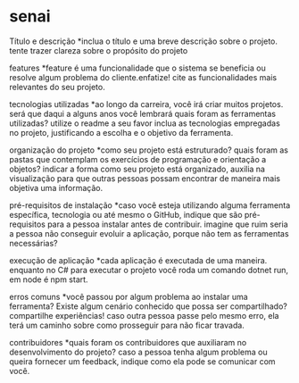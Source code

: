 # senai

Título e descrição
*inclua o título e uma breve descrição sobre o projeto. tente trazer clareza sobre o propósito do projeto

features
*feature é uma funcionalidade que o sistema se beneficia ou resolve algum problema do cliente.enfatize!
cite as funcionalidades mais relevantes do seu projeto.

tecnologias utilizadas
*ao longo da carreira, você irá criar muitos projetos. será que daqui a alguns anos você lembrará quais foram as ferramentas
utilizadas? utilize o readme a seu favor  inclua as tecnologias empregadas no projeto, justificando a escolha e o objetivo da 
ferramenta.

organização do projeto
*como seu projeto está estruturado? quais foram as pastas que contemplam os exercícios de programação e orientação a objetos?
indicar a forma como seu projeto está organizado, auxilia na visualização para que outras pessoas possam encontrar de maneira mais objetiva uma informação.

pré-requisitos de instalação
*caso você esteja utilizando alguma ferramenta específica, tecnologia ou até mesmo o GitHub, indique que são pré-requisitos 
para a pessoa instalar antes de contribuir. imagine que ruim seria a pessoa não conseguir evoluir a aplicação, porque não tem as ferramentas necessárias? 


execução de aplicação
*cada aplicação é executada de uma maneira. enquanto no C# para executar o projeto você roda um comando dotnet run, em node
é npm start.

erros comuns
*você passou por algum problema ao instalar uma ferramenta? Existe algum cenário conhecido que possa ser compartilhado?
compartilhe experiências! caso outra pessoa passe pelo mesmo erro, ela terá um caminho sobre como prosseguir para não ficar 
travada.

contribuidores
*quais foram os contribuidores que auxiliaram no desenvolvimento do projeto? caso a pessoa tenha algum problema ou queira 
fornecer um feedback, indique como ela pode se comunicar com você.

